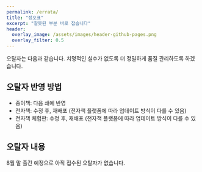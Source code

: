 ```yaml
---
permalink: /errata/
title: "정오표"
excerpt: "잘못된 부분 바로 잡습니다"
header:
  overlay_image: /assets/images/header-github-pages.png
  overlay_filter: 0.5
---
```


오탈자는 다음과 같습니다.
치명적인 실수가 없도록 더 정밀하게 품질 관리하도록 하겠습니다. 

## 오탈자 반영 방법
* 종이책: 다음 쇄에 반영
* 전자책: 수정 후, 재배포 (전자책 플랫폼에 따라 업데이트 방식이 다를 수 있음)
* 전자책 체험판: 수정 후, 재배포 (전자책 플랫폼에 따라 업데이트 방식이 다를 수 있음)

## 오탈자 내용

8월 말 출간 예정으로 아직 접수된 오탈자가 없습니다.

<!-- 작성 포맷
### 000p
* 수정 내용: 
* 수정 전: 
* 수정 후: 
* 확인된 버전: 종이책 1쇄, 전자책 v1.0
* 보완될 버전: 종이책 2쇄, 전자책 v1.1

### 000p
* 제안 내용: 
* 원문: 
* 제안: 
* 적용 여부: 
* 참고: <a href="" target="_blank"></a>
* 확인된 버전: 종이책 1쇄, 전자책 v1.0
-->